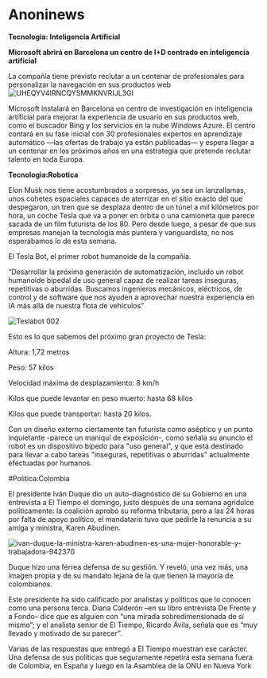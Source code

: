 # Anoninews

**Tecnologia: Inteligencia Artificial**


**Microsoft abrirá en Barcelona un centro de I+D centrado en inteligencia artificial**

La compañía tiene previsto reclutar a un centenar de profesionales para personalizar la navegación en sus productos web
![UHEQYV4IRNCQYSMMKNVRIJL3GI](https://user-images.githubusercontent.com/72399878/133369511-52b8ff96-2ff0-4819-aa53-56011f99d45b.jpg)

Microsoft instalará en Barcelona un centro de investigación en inteligencia artificial para mejorar la experiencia de usuario en sus productos web, como el buscador Bing y los servicios en la nube Windows Azure. El centro contará en su fase inicial con 30 profesionales expertos en aprendizaje automático —las ofertas de trabajo ya están publicadas— y espera llegar a un centenar en los próximos años en una estrategia que pretende reclutar talento en toda Europa.


**Tecnologia:Robotica**

Elon Musk nos tiene acostumbrados a sorpresas, ya sea un lanzallamas, unos cohetes espaciales capaces de aterrizar en el sitio exacto del que despegaron, un tren que se desplaza dentro de un túnel a mil kilómetros por hora, un coche Tesla que va a poner en órbita o una camioneta que parece sacada de un film futurista de los 80. Pero desde luego, a pesar de que sus empresas manejan la tecnología más puntera y vanguardista, no nos esperábamos lo de esta semana.

El Tesla Bot, el primer robot humanoide de la compañía.

“Desarrollar la próxima generación de automatización, incluido un robot humanoide bipedal de uso general capaz de realizar tareas inseguras, repetitivas o aburridas. Buscamos ingenieros mecánicos, eléctricos, de control y de software que nos ayuden a aprovechar nuestra experiencia en IA más allá de nuestra flota de vehículos”

![Teslabot 002](https://user-images.githubusercontent.com/72399878/133370060-f6f23e97-bfd0-4092-b5af-3dfe7ef82401.jpeg)

Esto es lo que sabemos del próximo gran proyecto de Tesla:

Altura: 1,72 metros

Peso: 57 kilos

Velocidad máxima de desplazamiento: 8 km/h

Kilos que puede levantar en peso muerto: hasta 68 kilos

Kilos que puede transportar: hasta 20 kilos.

Con un diseño externo ciertamente tan futurista como aséptico y un punto inquietante -parece un maniquí de exposición-, como señala su anuncio el robot es un dispositivo bípedo para "uso general", y que está destinado para llevar a cabo tareas "inseguras, repetitivas o aburridas" actualmente efectuadas por humanos.

#Politica:Colombia

El presidente Iván Duque dio un auto-diagnóstico de su Gobierno en una entrevista a El Tiempo el domingo, justo después de una semana agridulce políticamente: la coalición aprobó su reforma tributaria, pero a las 24 horas por falta de apoyo político, el mandatario tuvo que pedirle la renuncia a su amiga y ministra, Karen Abudinen.

![ivan-duque-la-ministra-karen-abudinen-es-una-mujer-honorable-y-trabajadora-942370](https://user-images.githubusercontent.com/72399878/133370673-64ea3949-4a4c-48a7-8e56-da27c1225d08.jpg)


Duque hizo una férrea defensa de su gestión. Y reveló, una vez más, una imagen propia y de su mandato lejana de la que tienen la mayoría de colombianos.

Este presidente ha sido calificado por analistas y políticos que lo conocen como una persona terca. Diana Calderón –en su libro entrevista De Frente y a Fondo– dice que es alguien con “una mirada sobredimensionada de sí mismo”; y el analista senior de El Tiempo, Ricardo Ávila, señala que es “muy llevado y motivado de su parecer”.

Varias de las respuestas que entregó a El Tiempo muestran ese carácter. Una defensa de sus políticas que seguramente repetirá esta semana fuera de Colombia, en España y luego en la Asamblea de la ONU en Nueva York



